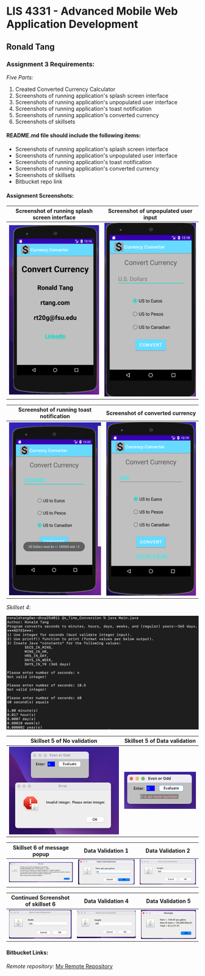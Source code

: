 # LIS 4331 - Advanced Mobile Web Application Development

## Ronald Tang

### Assignment 3 Requirements:

*Five Parts:*

1. Created Converted Currency Calculator
2. Screenshots of running application's splash screen interface
3. Screenshots of running application's unpopulated user interface
4. Screenshots of running application's toast notification
5. Screenshots of running application's converted currency
6. Screenshots of skillsets

#### README.md file should include the following items:

* Screenshots of running application's splash screen interface
* Screenshots of running application's unpopulated user interface
* Screenshots of running application's toast notification
* Screenshots of running application's converted currency
* Screenshots of skillsets
* Bitbucket repo link

#### Assignment Screenshots:

| Screenshot of running splash screen interface | Screenshot of unpopulated user input |
| ---------- | ---------- |
| ![Splash Screen Screenshot](img/splash_screen.png) | ![Unpopulated User Interface Screenshot](img/unpopulated_UI.png) |

| Screenshot of running toast notification | Screenshot of converted currency |
| ---------- | ---------- |
| ![Toast notification Screenshot](img/toast_notification.png) | ![Converted Currency Screenshot](img/converted_currency.png) |

*Skillset 4*:

![Skillset 4 Screenshot](img/time_conversion.png "Time Conversion Screenshot")

| Skillset 5 of No validation | Skillset 5 of Data validation |
| ---------- | ---------- |
| ![Screenshot of No validation](img/1_even_odd.png) | ![Screenshot of Data Validation](img/2_even_odd.png) |

| Skillset 6 of message popup | Data Validation 1 | Data Validation 2 |
| ---------- | ---------- | -------- |
| ![Screenshot of Message popup](img/1_paint_calculator.png) | ![Screenshot of Data Validation 1](img/2_paint_calculator.png) | ![Screenshot of Data Validation 2](img/3_paint_calculator.png) |

| Continued Screenshot of skillset 6 | Data Validation 4 | Data Validation 5 |
| -------- | -------- | -------- |
| ![Screenshot of Data Validation 3](img/4_paint_calculator.png) | ![Screenshot of Data Validation 4](img/5_paint_calculator.png) | ![Screenshot of Data Validation 5](img/6_paint_calculator.png) |

#### Bitbucket Links:

*Remote repository:*
[My Remote Repository](https://bitbucket.org/ronaldtang1/lis4331/ "My Remote Repository")
